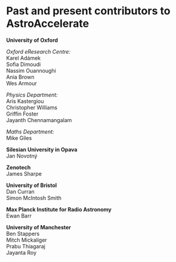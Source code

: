 # **Past and present contributors to AstroAccelerate**

**University of Oxford**  

_Oxford eResearch Centre:_  
Karel Adámek  
Sofia Dimoudi  
Nassim Ouannoughi   
Ania Brown  
Wes Armour  

_Physics Department:_  
Aris Kastergiou  
Christopher Williams  
Griffin Foster  
Jayanth Chennamangalam   

_Maths Department:_  
Mike Giles 

**Silesian University in Opava**  
Jan Novotný  

**Zenotech**  
James Sharpe  

**University of Bristol**  
Dan Curran  
Simon McIntosh Smith  

**Max Planck Institute for Radio Astronomy**  
Ewan Barr  

**University of Manchester**  
Ben Stappers  
Mitch Mickaliger  
Prabu Thiagaraj  
Jayanta Roy  